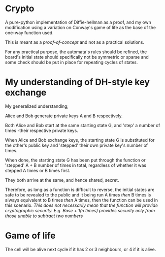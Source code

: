 # Crypto
A pure-python implementation of Diffie-hellman as a proof, and my own modification using a variation on Conway's game of life as the base of the one-way function used.

This is meant as a _proof-of-concept_ and not as a practical solutions.

For any practical purpose, the automata's rules should be refined, the board's initial state should specifically not be symmetric or sparse and some check should be put in place for repeating cycles of states.

# My understanding of DH-style key exchange
My generalized understanding;

 Alice and Bob generate private keys A and B respectively.
 
 Both Alice and Bob start at the same starting state G, and 'step' a number of times -their respective private keys.
 
 When Alice and Bob exchange keys, the starting state G is substituted for the other's public key and 'stepped' their own private key's number of times.
 
 When done, the starting state G has been put through the function or 'stepped' A + B number of times in total, regardless of whether it was stepped A times or B times first.
 
They both arrive at the same, and hence shared, secret.

Therefore, as long as a function is difficult to reverse, the initial states are safe to be revealed to the public and it being run A times _then_ B times is always equivalent to B times _then_ A times, then the function can be used in this scenario.
_This does not necessarily mean that the function will provide cryptographic security.
E.g. Base + 1(n times) provides security only from those unable to subtract two numbers_

# Game of life
The cell will be alive next cycle if it has 2 or 3 neighbours, or 4 if it is alive.
